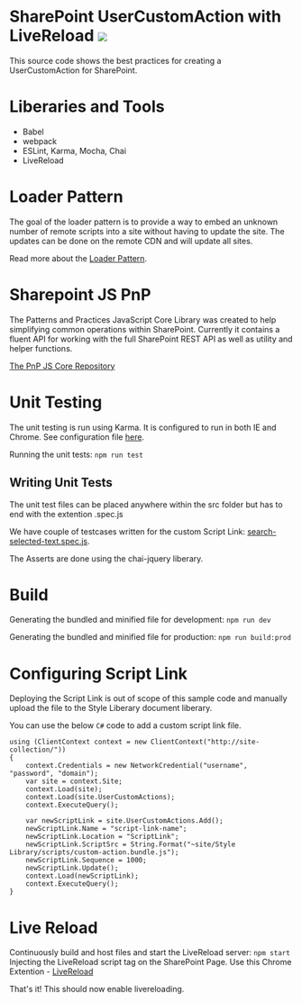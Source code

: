 # SharePoint UserCustomAction with LiveReload [<img src="https://travis-ci.org/ravikiranvs/ScriptLink.svg?branch=master" />](https://travis-ci.org/KiranSrikanta/ScriptLink)

This source code shows the best practices for creating a UserCustomAction for SharePoint.

# Liberaries and Tools
* Babel
* webpack
* ESLint, Karma, Mocha, Chai
* LiveReload

# Loader Pattern
The goal of the loader pattern is to provide a way to embed an unknown number of remote scripts into a site without having to update the site. The updates can be done on the remote CDN and will update all sites.

Read more about the [Loader Pattern](https://github.com/OfficeDev/PnP-Guidance/blob/master/articles/javascript-patterns-and-performance.md#LoaderPattern).

# Sharepoint JS PnP
The Patterns and Practices JavaScript Core Library was created to help simplifying common operations within SharePoint.
Currently it contains a fluent API for working with the full SharePoint REST API as well as utility and helper functions.

[The PnP JS Core Repository](https://github.com/OfficeDev/PnP-JS-Core)

# Unit Testing

The unit testing is run using Karma. It is configured to run in both IE and Chrome. See configuration file [here](./karma.conf.js).

Running the unit tests: `npm run test`

## Writing Unit Tests

The unit test files can be placed anywhere within the src folder but has to end with the extention .spec.js

We have couple of testcases written for the custom Script Link: [search-selected-text.spec.js](./src/user-custom-actions/say-hello/search-selected-text.spec.js).

The Asserts are done using the chai-jquery liberary.

# Build

Generating the bundled and minified file for development: `npm run dev`

Generating the bundled and minified file for production: `npm run build:prod`
# Configuring Script Link

Deploying the Script Link is out of scope of this sample code and manually upload the file to the Style Liberary document liberary.

You can use the below `C#` code to add a custom script link file. 
```CSharp
using (ClientContext context = new ClientContext("http://site-collection/"))
{
    context.Credentials = new NetworkCredential("username", "password", "domain");
    var site = context.Site;
    context.Load(site);
    context.Load(site.UserCustomActions);
    context.ExecuteQuery();
    
    var newScriptLink = site.UserCustomActions.Add();
    newScriptLink.Name = "script-link-name";
    newScriptLink.Location = "ScriptLink";
    newScriptLink.ScriptSrc = String.Format("~site/Style Library/scripts/custom-action.bundle.js");
    newScriptLink.Sequence = 1000;
    newScriptLink.Update();
    context.Load(newScriptLink);
    context.ExecuteQuery();
}
```

# Live Reload

Continuously build and host files and start the LiveReload server: `npm start`
Injecting the LiveReload script tag on the SharePoint Page. Use this Chrome Extention - [LiveReload](https://chrome.google.com/webstore/detail/livereload/jnihajbhpnppcggbcgedagnkighmdlei)

That's it! This should now enable livereloading.

